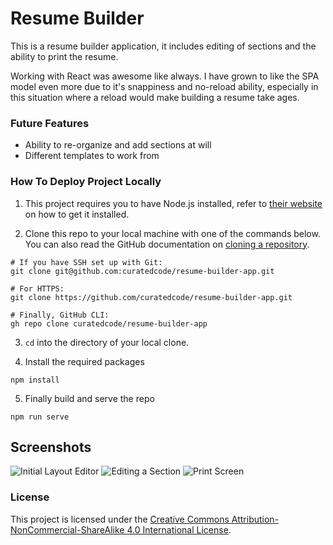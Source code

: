 # Resume Builder

This is a resume builder application, it includes editing of sections and the ability to print the resume.

Working with React was awesome like always. I have grown to like the SPA model even more due to it's snappiness and no-reload ability, especially in this situation where a reload would make building a resume take ages.

### Future Features
- Ability to re-organize and add sections at will
- Different templates to work from

### How To Deploy Project Locally

1. This project requires you to have Node.js installed, refer to [their website](https://nodejs.org/en/download/) on how to get it installed.

2. Clone this repo to your local machine with one of the commands below. You can also read the GitHub documentation on [cloning a repository](https://docs.github.com/en/repositories/creating-and-managing-repositories/cloning-a-repository).

```
# If you have SSH set up with Git:
git clone git@github.com:curatedcode/resume-builder-app.git

# For HTTPS:
git clone https://github.com/curatedcode/resume-builder-app.git

# Finally, GitHub CLI:
gh repo clone curatedcode/resume-builder-app
```

3. ```cd``` into the directory of your local clone.

4. Install the required packages

``` 
npm install
```

5. Finally build and serve the repo

```
npm run serve
```

## Screenshots

![Initial Layout Editor](https://postimg.cc/QVRjHfzf)
![Editing a Section](https://postimg.cc/hQ7g2mX8)
![Print Screen](https://postimg.cc/mhcbLvmc)



### License

This project is licensed under the [Creative Commons Attribution-NonCommercial-ShareAlike 4.0 International License](http://creativecommons.org/licenses/by-nc-sa/4.0/).
